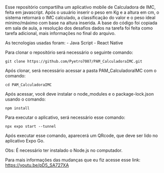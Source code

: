 Esse repositório compartilha um aplicativo mobile de Calculadora de IMC, feita em javascript. Após o usuário inserir o peso em Kg e a altura em cm, o sistema retornará o IMC calculado, a classificação do valor e o peso ideal minimo/máximo com base na altura inserida. 
A base do código foi copiada em sala de aula, a resolução dos desafios dados na tarefa foi feita como tarefa adicional, mais informações no final do arquivo.

As tecnologias usadas foram:
	- Java Script
	- React Native
 
Para clonar o repositório será necessário o seguinte comando:

	git clone https://github.com/Pyetro7007/PAM_CalculadoraIMC.git 
 
Após clonar, será necessário acessar a pasta PAM_CalculadoraIMC com o comando:

 	cd PAM_CalculadoraIMC

Após acessar, você deve instalar o node_modules e o package-lock.json usando o comando:

	npm install

 Para executar o aplicativo, será necessário esse comando:
 
	npx expo start --tunnel

Após executar esse comando, aparecerá um QRcode, que deve ser lido no aplicativo Expo Go.


Obs: É necessário ter instalado o Node.js no computador.

Para mais informações das mudanças que eu fiz acesse esse link: https://youtu.be/pD5_SA727XA
